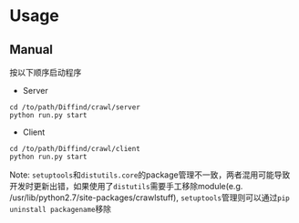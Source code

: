 # Usage


## Manual
按以下顺序启动程序

- Server

```
cd /to/path/Diffind/crawl/server
python run.py start
```


- Client

```
cd /to/path/Diffind/crawl/client
python run.py start
```

Note:  `setuptools`和`distutils.core`的package管理不一致，两者混用可能导致开发时更新出错，如果使用了`distutils`需要手工移除module(e.g. /usr/lib/python2.7/site-packages/crawlstuff), `setuptools`管理则可以通过`pip uninstall packagename`移除